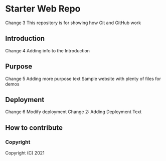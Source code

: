 # Starter Web Repo

Change 3
This repository is for showing how Git and GitHub work

## Introduction

Change 4
Adding info to the Introduction

## Purpose

Change 5
Adding more purpose text
Sample website with plenty of files for demos

## Deployment

Change 6
Modify deployment
Change 2: Adding Deployment Text

## How to contribute

### Copyright
Copyright (C) 2021
